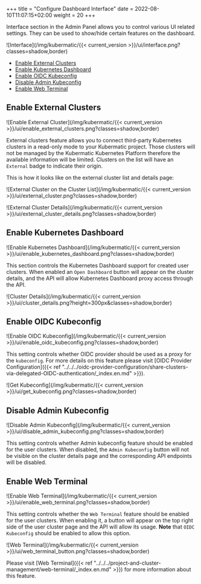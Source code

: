 +++
title = "Configure Dashboard Interface"
date = 2022-08-10T11:07:15+02:00
weight = 20
+++

Interface section in the Admin Panel allows you to control various UI related settings. They can be used to show/hide certain features on the dashboard.

![Interface](/img/kubermatic/{{< current_version >}}/ui/interface.png?classes=shadow,border)

- [Enable External Clusters](#enable-external-clusters)
- [Enable Kubernetes Dashboard](#enable-kubernetes-dashboard)
- [Enable OIDC Kubeconfig](#enable-oidc-kubeconfig)
- [Disable Admin Kubeconfig](#disable-admin-kubeconfig)
- [Enable Web Terminal](#enable-web-terminal)

## Enable External Clusters

![Enable External Cluster](/img/kubermatic/{{< current_version >}}/ui/enable_external_clusters.png?classes=shadow,border)

External clusters feature allows you to connect third-party Kubernetes clusters in a read-only mode to your Kubermatic
project. Those clusters will not be managed by the Kubermatic Kubernetes Platform therefore the available information
will be limited. Clusters on the list will have an `External` badge to indicate their origin.

This is how it looks like on the external cluster list and details page:

![External Cluster on the Cluster List](/img/kubermatic/{{< current_version >}}/ui/external_cluster.png?classes=shadow,border)

![External Cluster Details](/img/kubermatic/{{< current_version >}}/ui/external_cluster_details.png?classes=shadow,border)

## Enable Kubernetes Dashboard

![Enable Kubernetes Dashboard](/img/kubermatic/{{< current_version >}}/ui/enable_kubernetes_dashboard.png?classes=shadow,border)

This section controls the Kubernetes Dashboard support for created user clusters. When enabled an `Open Dashboard`
button will appear on the cluster details, and the API will allow Kubernetes Dashboard proxy access through the API.

![Cluster Details](/img/kubermatic/{{< current_version >}}/ui/cluster_details.png?height=300px&classes=shadow,border)

## Enable OIDC Kubeconfig

![Enable OIDC Kubeconfig](/img/kubermatic/{{< current_version >}}/ui/enable_oidc_kubeconfig.png?classes=shadow,border)

This setting controls whether OIDC provider should be used as a proxy for the `kubeconfig`. For more details on this feature please visit
[OIDC Provider Configuration]({{< ref "../../../oidc-provider-configuration/share-clusters-via-delegated-OIDC-authentication/_index.en.md" >}}).

![Get Kubeconfig](/img/kubermatic/{{< current_version >}}/ui/get_kubeconfig.png?classes=shadow,border)

## Disable Admin Kubeconfig

![Disable Admin Kubeconfig](/img/kubermatic/{{< current_version >}}/ui/disable_admin_kubeconfig.png?classes=shadow,border)

This setting controls whether Admin kubeconfig feature should be enabled for the user clusters. When disabled, the `Admin Kubeconfig` button will
not be visible on the cluster details page and the corresponding API endpoints will be disabled.

## Enable Web Terminal

![Enable Web Terminal](/img/kubermatic/{{< current_version >}}/ui/enable_web_terminal.png?classes=shadow,border)

This setting controls whether the `Web Terminal` feature should be enabled for the user clusters. When enabling it, a button will appear on the
top right side of the user cluster page and the API will allow its usage. **Note** that `OIDC Kubeconfig` should be enabled to allow this option.

![Web Terminal](/img/kubermatic/{{< current_version >}}/ui/web_terminal_button.png?classes=shadow,border)

Please visit [Web Terminal]({{< ref "../../../project-and-cluster-management/web-terminal/_index.en.md" >}}) for more information about this feature.
